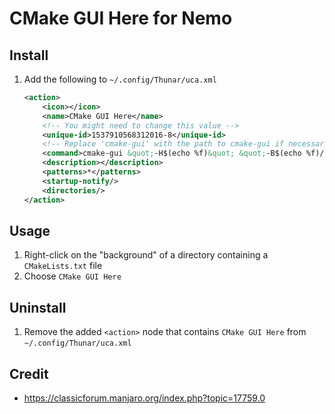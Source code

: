 # CMake GUI Here for Nemo

## Install

1. Add the following to `~/.config/Thunar/uca.xml`

    ```xml
    <action>
        <icon></icon>
        <name>CMake GUI Here</name>
        <!-- You might need to change this value -->
        <unique-id>1537910568312016-8</unique-id>
        <!-- Replace 'cmake-gui' with the path to cmake-gui if necessary -->
        <command>cmake-gui &quot;-H$(echo %f)&quot; &quot;-B$(echo %f)/build&quot;</command>
        <description></description>
        <patterns>*</patterns>
        <startup-notify/>
        <directories/>
    </action>
    ```

## Usage

1. Right-click on the "background" of a directory containing a `CMakeLists.txt` file
1. Choose `CMake GUI Here`

## Uninstall

1. Remove the added `<action>` node that contains `CMake GUI Here` from `~/.config/Thunar/uca.xml`

## Credit

* https://classicforum.manjaro.org/index.php?topic=17759.0
